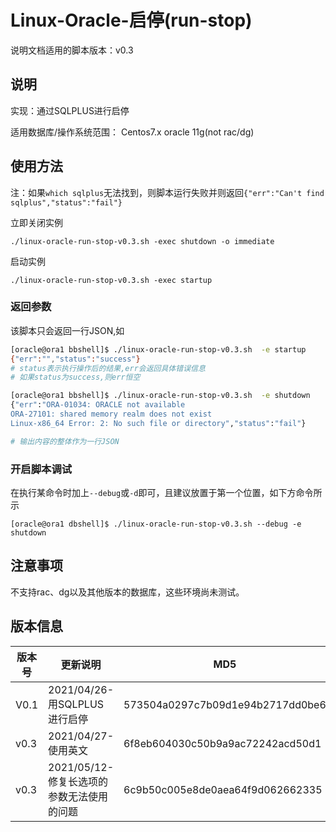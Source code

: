 # Linux-Oracle-启停(run-stop)

说明文档适用的脚本版本：v0.3

## 说明

实现：通过SQLPLUS进行启停

适用数据库/操作系统范围： Centos7.x oracle 11g(not rac/dg)

## 使用方法

注：如果`which sqlplus`无法找到，则脚本运行失败并则返回`{"err":"Can't find sqlplus","status":"fail"}`

立即关闭实例

```shell
./linux-oracle-run-stop-v0.3.sh -exec shutdown -o immediate
```

启动实例

```shell
./linux-oracle-run-stop-v0.3.sh -exec startup
```

### 返回参数

该脚本只会返回一行JSON,如

```bash
[oracle@ora1 bbshell]$ ./linux-oracle-run-stop-v0.3.sh  -e startup
{"err":"","status":"success"}
# status表示执行操作后的结果,err会返回具体错误信息
# 如果status为success,则err恒空
```

```bash
[oracle@ora1 bbshell]$ ./linux-oracle-run-stop-v0.3.sh  -e shutdown 
{"err":"ORA-01034: ORACLE not available
ORA-27101: shared memory realm does not exist
Linux-x86_64 Error: 2: No such file or directory","status":"fail"}

# 输出内容的整体作为一行JSON
```

### 开启脚本调试

在执行某命令时加上`--debug`或`-d`即可，且建议放置于第一个位置，如下方命令所示

```
[oracle@ora1 dbshell]$ ./linux-oracle-run-stop-v0.3.sh --debug -e shutdown 
```

## 注意事项

不支持rac、dg以及其他版本的数据库，这些环境尚未测试。

## 版本信息

| 版本号 | 更新说明                                  | MD5                              |
| ------ | ----------------------------------------- | -------------------------------- |
| V0.1   | 2021/04/26-用SQLPLUS进行启停              | 573504a0297c7b09d1e94b2717dd0be6 |
| v0.3   | 2021/04/27-使用英文                       | 6f8eb604030c50b9a9ac72242acd50d1 |
| v0.3   | 2021/05/12-修复长选项的参数无法使用的问题 | 6c9b50c005e8de0aea64f9d062662335 |

